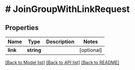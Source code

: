 # # JoinGroupWithLinkRequest

## Properties

Name | Type | Description | Notes
------------ | ------------- | ------------- | -------------
**link** | **string** |  | [optional]

[[Back to Model list]](../../README.md#models) [[Back to API list]](../../README.md#endpoints) [[Back to README]](../../README.md)
